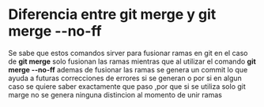 # Diferencia entre git merge y git merge --no-ff
Se sabe que estos comandos sirver para fusionar ramas en git en el caso de **git merge** solo fusionan las ramas mientras que al utilizar el comando **git merge --no-ff** ademas de fusionar las ramas se genera un commit lo que ayuda a futuras correcciones de errores si se generan o por si en algun caso se quiere saber exactamente que paso ,por que si se utiliza solo git marge no se genera ninguna distincion al momento de unir ramas